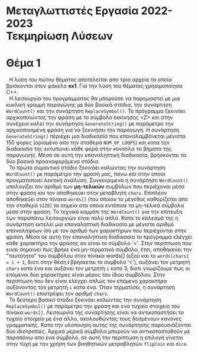 <h1>Μεταγλωττιστές Εργασία 2022-2023<br>
Τεκμηρίωση Λύσεων</h1>


# Θέμα 1

&nbsp; Η λύση του πώτου θέματος αποτελείται απο τρία αρχεία τα οποία βρίσκονται στον φάκελο <b>ex1</b>. Για την λύση του θέματος χρησιμοποίησα C++.<br>
&nbsp; Η λειτουργία του προγράμματος θα μπορούσε να παρομιαστεί με μια κυκλική γραμμή παραγώγης με δύο βασικά στάδια, την συνάρτηση `WordCount()` και την συνάρτηση `ReplaceSymbol()`. Το πρόγραμμα ξεκινάει αρχικοποιώντας την φράση με το σύμβολο εκκίνησης &lt;Z&gt; και στην συνέχεια καλεί την συνάρτηση `GenerateString()` με παράμετρο την αρχικοποιημένη φράση για να ξεκινήσει την παραγωγή. Η συνάρτηση `GenerateString()` περιέχει μια διαδικασία που επαναλαμβάνεται μέγιστα 150 φορες (ορισμένο απο την σταθερά `NUM_OF_LOOPS`) και κατα την διαδικασία της εκτυπώνει κάθε φορά στην κονσόλα τα βήματα της παραγωγής. Μέσα σε αυτή την επαναληπτική διαδικασία, βρήσκονται τα δύο βασικά προαναφερόμενα στάδια.<br>
&nbsp; Το πρώτο συμαντικό στάδιο ξεκινάει καλώντας την συνάρτηση `WordCount()` με παράμετρο την φρασή μας, πανω και στην οποία πραγματοποιεί <i>λεκτική ανάλυση</i>. Συγκεκριμένα η συνάρτηση `WordCount()` υπολογίζει τον αριθμό των <b>μη-τελικών</b> συμβόλων που περιέχοναι μέσα στην φράση και τον αποθηκεύει στην μεταβλητή `chars`. Επιπλέον αποθηκεύει στον πίνακα `words[]` (του οποίου το μέγεθος καθορίζεται απο την σταθερά `SIZE`) τα σημεία στα οπόια εντόπισε τα μη-τελικά σύμβολα μεσα στην φραση.
Το τεχνικό κομμάτι της `WordCount()` για την επίτευξη των παραπάνω λειτουργιών είναι πολύ απλό. Κατα το κάλεσμά της η συνάρτηση εκτελεί μια επαναληπτική διαδικασία με μέγιστο αριθμό επαναλήψεων ίσο με τον αριθμό των χαρακτήρων που περιέχονται στην φράση. Μέσα σε αυτή την επαναληπτική διαδικασία το πρόγραμμα ελέγχει κάθε χαρακτήρα την φράσης αν είναι το σύμβολο '&lt;'. Στην περίπτωση που ειναι σημαινει πως βρήκε ένα μη-τερματικό σύμβολο, έτσι, αποθηκεύει την "ταυτότητα" του συμβόλου στον πίνακα words[] (εξού και το `words[chars] = i + 1`, διοτι στην θέση <b>i</b> βρήσκεται το συμβολο '&lt;'), αυξάνει τον μετρητή `chars` κατα ένα και αυξάνει τον μετρητή `i` κατα 3, διοτι γνωρίζουμε πως οι επόμενοι δύο χαρακτήρες είναι μέρος του ίδιου συμβόλου. Στην περίπτωση που δεν είναι ελέγχει απλώς τον επόμενο χαρακτήρα αυξάνοντας τον μετρητή `i` κατα ένα. Όταν τερματίσει, η συνάρτηση `WordCount()` επιστρέφει τον αριθμό `chars`.<br>
&nbsp; Το δεύτερο βασικό στάδιο ξεκινάει καλώντας την συνάρτηση `ReplaceSymbol()` με παράμετρο την φράση και ενα τυχαίο στοιχειο του πίνακα `words[]`. Λειτουργία της συνάρτησης είναι να αντικαταστήσει το τυχαίο στοιχείο με ένα άλλο, ακολουθώντας τους δοσμένουν κανόνες γραμματικής. Κατα την υλοποιηση αυτης της συνάρτησης παρουσιάζονται δύο ιδιοτροπίες. Αρχικά μερικά σύμβολα μπορούν να αντικατασταθούν με παραπάνω απο ένα σύμβολο, σε αυτή την περίπτωση η επιλογή γίνεται στην τύχη με την χρήση των βοηθητικών μετραβλητών `flipCoin` και `dice`.
